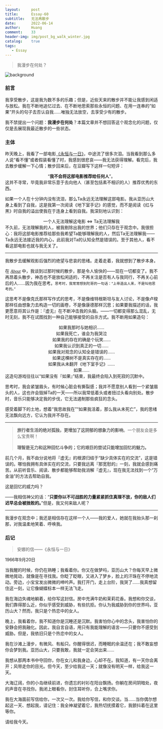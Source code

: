 ```yaml
---
layout:     post
title:      Essay-60
subtitle:   无法再散步
date:       2022-06-14
author:     Huang
comment:    33
header-img: img/post_bg_walk_winter.jpg
catalog:    true
tags:
   - Essay
---
```


> 我漫步在何处？

![background](https://huang-feiyu.github.io/img/post_bg_walk_winter.jpg)

### 前言

我享受散步，这是我为数不多的乐趣；但是，近些天来的散步并不能让我感到闲适与放松。我在不断地追忆过去、在不断地思索那些永恒的问题、在用一连串的“如果”开头的句子去否认自我……唯独无法放空，去享受少有的散步。

我不禁提出一个问题：**我漫步在何处**？本篇文章并不想回答这个观念化的问题，仅仅是去展现我最近散步的一些状态。

### 主体

昨天晚上，我看了一部电影[《永恒与一日》](https://movie.douban.com/subject/1293455/)，中途流了很多次泪。当我看到那么多人说“看不懂”或者假装看懂了时，我感到很悲哀——我无法获得理解。看完后，我去散步缓解一下心情；散步回来后，在豆瓣写下这样一句短评：<center>“<strong>我不会将这部电影推荐给任何人</strong>”。</center>这并不寻常，毕竟我非常乐意于去向他人（甚至包括素不相识的人）推荐优秀的东西。

如果一个人在十分钟内没有流泪，那么Ta永远无法理解这部电影。我从亚历山大身上看到了自我，这是我第一次阅读《地下室手记》的感觉，而不是阅读《红与黑》时自我的溢出使我在于连身上看到自我。我深刻地认识到：<center>一个人无法理解这电影 ⇔ Ta无法理解我</center>不久前，无法理解我的人，被我剔除出我的世界；他们只存在于观念中。我很担心：我将这部电影推荐给那些我希望Ta能够理解我的人，然后Ta无法理解我——Ta永远无法接近我的内心，此前我对Ta的认知全然是错误的。至于其他人，看不看这部电影也就与我无关了。

---

我散步去缓解观影后强烈的绝望与悲哀的思绪。走着走着，我就想到了散步本身。

在 <i><font face="verdana"><a href="https://xn--29s704loyd.com/about/">About</a></font></i> 中，我谈到过那时候的散步，那是令人愉快的——现在一切都变了。我不再昂着头散步，神态也不是放松闲适的，不再关注是否有人与我同行，不再关心前后的人……因为我在思考。<small>思考时，我常常想到陀哥的一句话：“上帝造出人来，不是叫他思考的。”</small>

这思考不是像克氏那样写作式的思考，不是像维特根斯坦与友人讨论，不是像卢梭那样任由想象力去构造一切的画卷，不是像康德那样沉思；如果要我描述的话，我更愿意将其认作是：『虚无』在不断冲击我的头脑。——一切都变得那么混乱，无时无刻，我不在试图找到一种自己能够接受的自杀方式。我不断用如果造句：<center>如果我那时与她相识……</center><center>如果我死亡，谁会为我哭泣</center><center>如果我的存在的确是个玩笑……</center><center>如果我认识到真正的一切……</center><center>如果我对观念的认知全是错误的……</center><center>如果这棵树不是真实存在的……</center><center>如果我从未翻开《地下室手记》……</center><center>如果……</center>这造句游戏往往以“如果没有『如果』”结束，我最终会陷入到死寂的沉默中。

思考时，我会紧皱眉头，有时候心脏会有撕裂感；我并不愿意别人看到一个紧皱眉头的人，这也许会毁掉Ta的一天——所以我常低着头或者扭过头看向别处。散步时，音乐只能够决定我的步伐，它无法遏制那些疯狂的念头。

感受着脚下的土地，想着“我思故我在”“如果我活着，那么我从未死亡”，我的思绪无法飘向远方，它认为我并不存在。

---

> **旅行者生活的绝对孤独，更增加了这阴郁的想象力的影响**。一个朋友会是多么宝贵啊！<br/><br/>**理智是无力和这种回忆斗争的；它的艰巨的尝试只能增加回忆的魅力。**

前几个月，我不由分说地将『虚无』的根源归结于“缺少具体实在的交流”，这是错误的。哪怕我拥有具体实在的交流，只要我远离『那宽慰的』一刻，我就会感到痛苦。从前听音乐、阅读、散步都能够帮助我消解『虚无』，现在我无法找到一个“万金油”的方法去帮助自我。

这是回忆的威力吗？

——我相信神父的话：“**只要你以不可战胜的力量紧紧抓住真理不放，你的敌人们迟早总会被挫败的。**”但是，我又何来敌人呢？

---

我漫步在观念中；我还是相信存在这样一个人——我的爱人，她就在我抬头那一刹那，对我温柔地笑着、呼唤我。

### 后记

> 安娜的信——《永恒与一日》

1966年9月20日

当我醒的时候，你仍在熟睡；我看着你。你又在做梦吗，亚历山大？你每天早上微微地晃动，就像是在寻找我。你眨了眨眼，又进入了梦乡，脸上的汗珠在不停地流动。旁边，小宝宝发出微微的呻吟声。我打开门，走上台阶，我哭了……我真想留住这一刻，让它像蝴蝶标本一样无法飞走。

我在海边失魂地躺着，给你写这封信。房中充满牛奶和茉莉花香。我想和你交谈，我们靠得那么近，你似乎感受到威胁，有些抗拒。你认为我威胁到你的世界吗，亚历山大？然而，我只是个热恋中的女人。

晚上，我看着你，我不知道你是沉睡还是沉默。我害怕你心中的念头，我害怕你的安静会把我融化。因此，我自言自语，用只有我能理解的语言——只要你不感受到威胁。但是，我依旧只是个热恋中的女人。

我在沙滩上漫步，有微风、有船只。你醒得很迟，而睡眠的余温还在；我不敢妄想你会梦到我。亚历山大，只要我敢，我就一定会哭出来……

我想从那两本书中夺回你，你在女儿和我身边，心却不在。我知道，有一天你会离开；风带走你的目光。但今天，至少给我这一天；就像没有明天一样，给我这一天。

大海辽阔，你的小岛继续前进，你遗忘的衬衫在阳台飘扬。你躺在房间阴暗处，夜的声音在寻找你。我闭上眼看你，封住耳听你，合上嘴求你。

我在大海面前写信给你，一次又一次。我给你写信，和你交谈。当……当你偶尔想起这一天、想起我，请记住：我全神凝望着它，我热切抚摸着它，我颤抖着在这里等你。

请给我今天。
